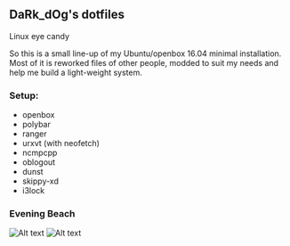 ## DaRk_dOg's dotfiles
Linux eye candy

So this is a small line-up of my Ubuntu/openbox 16.04 minimal installation. Most of it is reworked files of other people, modded to suit my needs and help me build a light-weight system.

### Setup:
* openbox
* polybar
* ranger
* urxvt (with neofetch)
* ncmpcpp
* oblogout
* dunst
* skippy-xd
* i3lock


### Evening Beach

![Alt text](https://raw.githubusercontent.com/gkatsiapis/dotfiles/master/1.png?raw=true "Title")
![Alt text](https://raw.githubusercontent.com/gkatsiapis/dotfiles/master/2.png?raw=true "Title")
